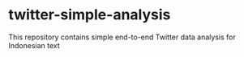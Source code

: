 # twitter-simple-analysis
This repository contains simple end-to-end Twitter data analysis for Indonesian text
